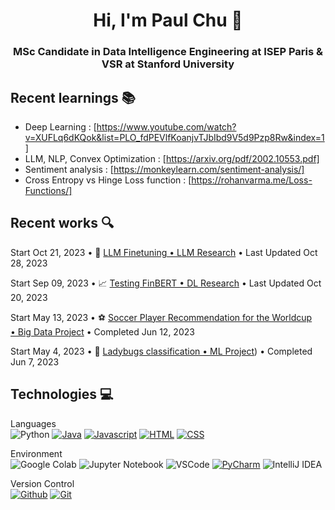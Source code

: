<h1 align="center"> Hi, I'm Paul Chu 👋 </h1>

<h3 align="center">MSc Candidate in Data Intelligence Engineering at ISEP Paris & VSR at Stanford University</h3>

## Recent learnings 📚 

- Deep Learning : [https://www.youtube.com/watch?v=XUFLq6dKQok&list=PLO_fdPEVlfKoanjvTJbIbd9V5d9Pzp8Rw&index=1]
- LLM, NLP, Convex Optimization : [https://arxiv.org/pdf/2002.10553.pdf]
- Sentiment analysis : [https://monkeylearn.com/sentiment-analysis/]
- Cross Entropy vs Hinge Loss function : [https://rohanvarma.me/Loss-Functions/] 

## Recent works 🔍

Start Oct 21, 2023 • 🐍 [LLM Finetuning • LLM Research](https://github.com/PuchToTalk/LLM) • Last Updated Oct 28, 2023<br>

Start Sep 09, 2023 • 📈 [Testing FinBERT • DL Research](https://github.com/PuchToTalk/FinBERT) • Last Updated Oct 20, 2023<br>

Start May 13, 2023 • ⚽️ [Soccer Player Recommendation for the Worldcup • Big Data Project](https://github.com/PuchToTalk/Football_WorldCup_Recommendation) • Completed Jun 12, 2023<br>   

Start May 4, 2023 • 🐞 [Ladybugs classification • ML Project]([https://github.com/PuchToTalk/Ladybug_project)) • Completed Jun 7, 2023<br>








## Technologies 💻

Languages<br>
![Python](https://img.shields.io/badge/Python-000?style=for-the-badge&logo=python&logoColor=#3776AB) [![Java](https://img.shields.io/badge/Java-000?style=for-the-badge&logo=coffeescript&logoColor=#2F2625)](#)  [![Javascript](https://img.shields.io/badge/-Javascript-000?style=for-the-badge&logo=javascript)](#) [![HTML](https://img.shields.io/badge/-HTML-000?style=for-the-badge&logo=html5)](#) [![CSS](https://img.shields.io/badge/-CSS-000?style=for-the-badge&logo=css3&logoColor=1572B6)](#) 

Environment<br>
![Google Colab](https://img.shields.io/badge/Google%20Colab%20-black?style=for-the-badge&logo=googlecolab&logoColor=#F9AB00) ![Jupyter Notebook](https://img.shields.io/badge/Jupyter%20Notebook%20-black?style=for-the-badge&logo=jupyter&logoColor=#F37626) ![VSCode](https://img.shields.io/badge/-VSCode-000?style=for-the-badge&logo=visualstudiocode&logoColor=007ACC) [![PyCharm](https://img.shields.io/badge/-PyCharm-000?style=for-the-badge&logo=PyCharm&logoColor=green)](#) ![IntelliJ IDEA](https://img.shields.io/badge/-intellij-000?style=for-the-badge&logo=intellijidea&logoColor=pink)

Version Control <br>
[![Github](https://img.shields.io/badge/-Github-000?style=for-the-badge&logo=github)](#) [![Git](https://img.shields.io/badge/-Git-000?style=for-the-badge&logo=git)](#)
